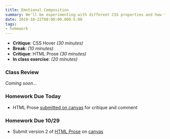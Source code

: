 ```yaml
---
title: Emotional Composition
summary: We'll be experimenting with different CSS properties and how to evoke emotion through composition
date: 2019-10-22T00:00:00.000-5:00
tags:
- homework
---
```



- **Critique**: CSS Hover *(30 minutes)*
- **Break**: *(10 minutes)*
- **Critique**: HTML Prose *(30 minutes)*
- **In class exercise**:  *(20 minutes)*

### Class Review

*Coming soon...*
<!-- 
<style>.embed-container { position: relative; padding-bottom: 56.25%; height: 0; overflow: hidden; max-width: 100%; } .embed-container iframe, .embed-container object, .embed-container embed { position: absolute; top: 0; left: 0; width: 100%; height: 100%; }</style><div class='embed-container'><iframe width="560" height="315" src="https://www.youtube.com/embed/bFCjYv5N4to" frameborder="0" allow="accelerometer; autoplay; encrypted-media; gyroscope; picture-in-picture" allowfullscreen></iframe></div>

<a href="http://github.com/dleatherman/project-template" rel="external" target="_blank">```Source code```</a>
-->

### Homework Due Today

- HTML Prose [submitted on canvas](https://prmlg.ht/31h33Yq) for critique and comment

### <a name="homework"></a>Homework Due 10/29

<!-- - Emotional composition submitted on [canvas](https://prmlg.ht/2P6Bb6R) -->
- Submit version 2 of [HTML Prose](/projects) on [canvas](https://prmlg.ht/33SjYC1)